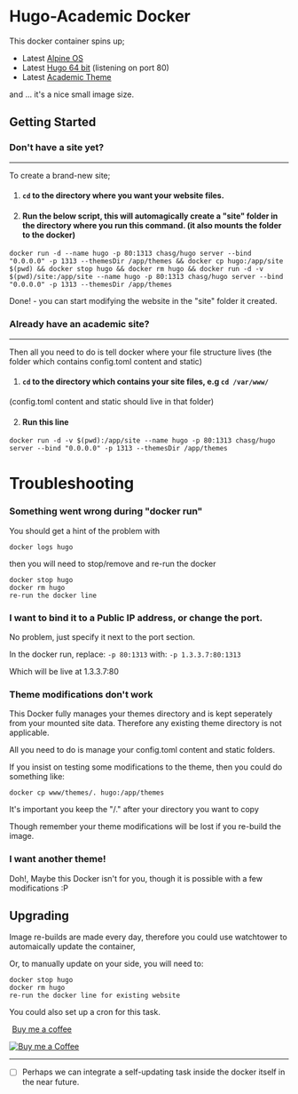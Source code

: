 # Hugo-Academic Docker

This docker container spins up;
* Latest [Alpine OS](https://www.alpinelinux.org/about/)
* Latest [Hugo 64 bit](https://gohugo.io/) (listening on port 80)
* Latest [Academic Theme](https://github.com/gcushen/hugo-academic)

and ... it's a nice small image size.

## Getting Started



### Don't have a site yet?

---
To create a brand-new site;

1. #### ```cd``` to the directory where you want your website files. 
2. #### Run the below script, this will automagically create a "site" folder in the directory where you run this command. (it also mounts the folder to the docker)

```
docker run -d --name hugo -p 80:1313 chasg/hugo server --bind "0.0.0.0" -p 1313 --themesDir /app/themes && docker cp hugo:/app/site $(pwd) && docker stop hugo && docker rm hugo && docker run -d -v $(pwd)/site:/app/site --name hugo -p 80:1313 chasg/hugo server --bind "0.0.0.0" -p 1313 --themesDir /app/themes
```
Done! - you can start modifying the website in the "site" folder it created.

### Already have an academic site?

---
Then all you need to do is tell docker where your file structure lives (the folder which contains config.toml content and static)

1. #### ```cd``` to the directory which contains your site files, e.g ```cd /var/www/```
 (config.toml content and static should live in that folder)

2. #### Run this line
```
docker run -d -v $(pwd):/app/site --name hugo -p 80:1313 chasg/hugo server --bind "0.0.0.0" -p 1313 --themesDir /app/themes
```

# Troubleshooting

 ### Something went wrong during "docker run"
You should get a hint of the problem with
```
docker logs hugo
```
then you will need to stop/remove and re-run the docker
```
docker stop hugo
docker rm hugo
re-run the docker line
```

 ### I want to bind it to a Public IP address, or change the port.

 No problem, just specify it next to the port section.
 
 In the docker run, replace:
 `-p 80:1313`
 with:
`-p 1.3.3.7:80:1313`

Which will be live at 1.3.3.7:80

### Theme modifications don't work
This Docker fully manages your themes directory and is kept seperately from your mounted site data. Therefore any existing theme directory is not applicable.

All you need to do is manage your config.toml content and static folders.

If you insist on testing some modifications to the theme, then you could do something like:
```
docker cp www/themes/. hugo:/app/themes
```
It's important you keep the "/." after your directory you want to copy

Though remember your theme modifications will be lost if you re-build the image.

### I want another theme!
Doh!, Maybe this Docker isn't for you, though it is possible with a few modifications :P

## Upgrading 

Image re-builds are made every day, therefore you could use watchtower to automaically update the container,

Or, to manually update on your side, you will need to:

```
docker stop hugo
docker rm hugo
re-run the docker line for existing website
```
You could also set up a cron for this task.

<dl>
<link href="https://fonts.googleapis.com/css?family=Cookie" rel="stylesheet"><a class="bmc-button" target="_blank" href="https://www.buymeacoffee.com/charles"><img src="https://www.buymeacoffee.com/assets/img/BMC-btn-logo.svg" alt=""><span style="margin-left:5px">Buy me a coffee</span></a>
 </dl>

 [![Buy me a Coffee](https://www.buymeacoffee.com/assets/img/custom_images/white_img.png)](https://www.buymeacoffee.com/charles)

---

- [ ] Perhaps we can integrate a self-updating task inside the docker itself in the near future.
